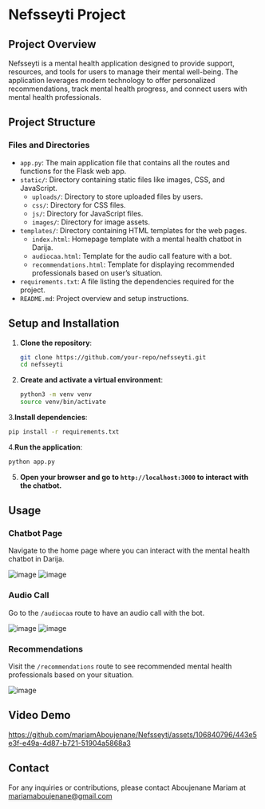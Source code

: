 # Nefsseyti Project

## Project Overview
Nefsseyti is a mental health application designed to provide support, resources, and tools for users to manage their mental well-being. The application leverages modern technology to offer personalized recommendations, track mental health progress, and connect users with mental health professionals.

## Project Structure

### Files and Directories
- `app.py`: The main application file that contains all the routes and functions for the Flask web app.
- `static/`: Directory containing static files like images, CSS, and JavaScript.
  - `uploads/`: Directory to store uploaded files by users.
  - `css/`: Directory for CSS files.
  - `js/`: Directory for JavaScript files.
  - `images/`: Directory for image assets.
- `templates/`: Directory containing HTML templates for the web pages.
  - `index.html`: Homepage template with a mental health chatbot in Darija.
  - `audiocaa.html`: Template for the audio call feature with a bot.
  - `recommendations.html`: Template for displaying recommended professionals based on user’s situation.
- `requirements.txt`: A file listing the dependencies required for the project.
- `README.md`: Project overview and setup instructions.
  
## Setup and Installation
1. **Clone the repository**:
   ```bash
   git clone https://github.com/your-repo/nefsseyti.git
   cd nefsseyti
   ```
2. **Create and activate a virtual environment**:
   ```bash
   python3 -m venv venv
   source venv/bin/activate
   ```
3.**Install dependencies**:
   ```bash
   pip install -r requirements.txt
   ```
4.**Run the application**:
   ```bash
python app.py
   ```
5. **Open your browser and go to `http://localhost:3000` to interact with the chatbot.**

## Usage
### Chatbot Page
Navigate to the home page where you can interact with the mental health chatbot in Darija.

![image](https://github.com/mariamAboujenane/Nefsseyti/assets/106840796/7c63da5c-0dd1-44c1-9a0e-21023439f541)
![image](https://github.com/mariamAboujenane/Nefsseyti/assets/106840796/b2349d4b-ee52-4e41-878a-02622d6346a3)

### Audio Call
Go to the `/audiocaa` route to have an audio call with the bot.

![image](https://github.com/mariamAboujenane/Nefsseyti/assets/106840796/1958b2db-d99d-4f68-b76f-a625021189a8)
![image](https://github.com/mariamAboujenane/Nefsseyti/assets/106840796/9e9dbdcb-7b35-474a-86b4-1ffe2ec1b5b6)

### Recommendations
Visit the `/recommendations` route to see recommended mental health professionals based on your situation.

![image](https://github.com/mariamAboujenane/Nefsseyti/assets/106840796/4de542fc-0fca-462a-8712-4afb9a6a94bc)

## Video Demo 
https://github.com/mariamAboujenane/Nefsseyti/assets/106840796/443e5e3f-e49a-4d87-b721-51904a5868a3

## Contact
For any inquiries or contributions, please contact Aboujenane Mariam at mariamaboujenane@gmail.com



